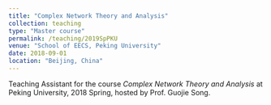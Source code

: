 ```yaml
---
title: "Complex Network Theory and Analysis"
collection: teaching
type: "Master course"
permalink: /teaching/2019SpPKU
venue: "School of EECS, Peking University"
date: 2018-09-01
location: "Beijing, China"
---
```


Teaching Assistant for the course *Complex Network Theory and Analysis* at Peking University, 2018 Spring, hosted by Prof. Guojie Song. 

